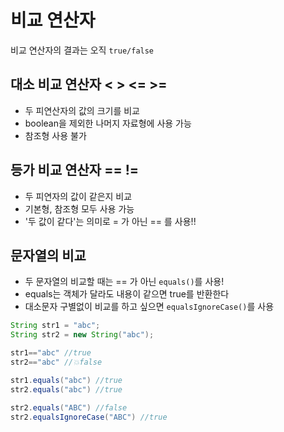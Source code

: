# 비교 연산자

비교 연산자의 결과는 오직 ```true/false```

## 대소 비교 연산자 < > <= >=
* 두 피연산자의 값의 크기를 비교
* boolean을 제외한 나머지 자료형에 사용 가능
* 참조형 사용 불가

## 등가 비교 연산자 == !=
* 두 피연자의 값이 같은지 비교
* 기본형, 참조형 모두 사용 가능
* '두 값이 같다'는 의미로 = 가 아닌 == 를 사용!!

## 문자열의 비교
* 두 문자열의 비교할 때는 == 가 아닌 ```equals()```를 사용!
* equals는 객체가 달라도 내용이 같으면 true를 반환한다
* 대소문자 구별없이 비교를 하고 싶으면 ```equalsIgnoreCase()```를 사용

``` java
String str1 = "abc";
String str2 = new String("abc");

str1=="abc" //true
str2=="abc" //💥false

str1.equals("abc") //true
str2.equals("abc") //true

str2.equals("ABC") //false
str2.equalsIgnoreCase("ABC") //true
```
